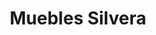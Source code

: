---
title: "Muebles Silvera"
url: /la-paz/muebles-silvera-avenida-ballivian-edificio-atlanta/
shop: muebles
---